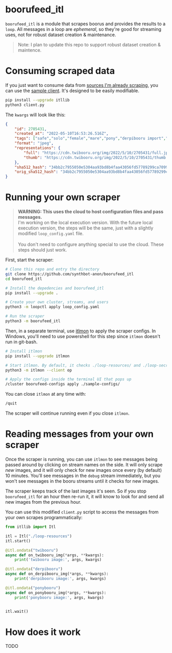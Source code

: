 # boorufeed_itl
`boorufeed_itl` is a module that scrapes boorus and provides the results to a `loop`.
All messages in a loop are *ephemeral*, so they're good for streaming uses, not
for robust dataset creation & maintenance.

>Note: I plan to update this repo to support robust dataset creation & maintence.

# Consuming scraped data
If you just want to consume data from [sources I'm already scraping](https://github.com/synthbot-anon/boorufeed_itl/tree/main/sample-configs), you can use the
[sample client](https://github.com/synthbot-anon/boorufeed_itl/blob/main/sample-client/client.py).
It's designed to be easily modifiable.

```bash
pip install --upgrade itllib
python3 client.py
```

The `kwargs` will look like this:
```json
{
    "id": 2705431,
    "created_at": "2022-05-10T16:53:26.516Z",
    "tags": ["safe","solo","female","mare","pony","derpibooru import","earth pony","flower","color porn","lying down","roseluck","beautiful","rose","artist:ajvl","image","jpeg"],
    "format": "jpeg",
    "representations": {
        "full": "https://cdn.twibooru.org/img/2022/5/10/2705431/full.jpeg",
        "thumb": "https://cdn.twibooru.org/img/2022/5/10/2705431/thumb.webp"
    },
    "sha512_hash": "34bb2c7955050e5304aa93bd8b4faa43056fd57789299ca7099941433e65daedc4bd06f27fc02c87d15d405bd8a9741bce710ed5abf705b2be337a10b5f7d56c",
    "orig_sha512_hash": "34bb2c7955050e5304aa93bd8b4faa43056fd57789299ca7099941433e65daedc4bd06f27fc02c87d15d405bd8a9741bce710ed5abf705b2be337a10b5f7d56c"
}
```

# Running your own scraper
>**WARNING: This uses the cloud to host configuration files and pass messages.** \
I'm working on the local execution version. With the future local execution version, the steps will be the same, just with a slightly modified `loop_config.yaml` file. \
\
You don't need to configure anything special to use the cloud. These steps should just work.

First, start the scraper:
```bash
# Clone this repo and entry the directory
git clone https://github.com/synthbot-anon/boorufeed_itl
cd boorufeed_itl

# Install the depedencies and boorufeed_itl
pip install --upgrade .

# Create your own cluster, streams, and users
python3 -m loopctl apply loop_config.yaml

# Run the scraper
python3 -m boorufeed_itl
```

Then, in a separate terminal, use [itlmon](https://github.com/ThatOneAI/itlmon) to apply the scraper configs. In Windows, you'll need to use powershell
for this step since `itlmon` doesn't run in git-bash.
```bash
# Install itlmon
pip install --upgrade itlmon

# Start itlmon. By default, it checks ./loop-resources/ and ./loop-secrets/ for cluster, stream, and user info. Both folders were created by loopctl above.
python3 -m itlmon --client op

# Apply the configs inside the terminal UI that pops up
/cluster boorufeed-configs apply ./sample-configs/
```

You can close `itlmon` at any time with:
```bash
/quit
```

The scraper will continue running even if you close `itlmon`.

# Reading messages from your own scraper
Once the scraper is running, you can use `itlmon` to see messages being passed around by clicking
on stream names on the side. It will only scrape *new* images, and it will only check for
new images once every (by default) 10 minutes. You'll see messages in the `debug` stream
immediately, but you won't see messages in the booru streams until it checks for new images.

The scraper keeps track of the last images it's seen. So if you stop `boorufeed_itl` for an
hour then re-run it, it will know to look for and send all new images from the previous hour.

You can use this modified `client.py` script to access the messages from your own scrapes programmatically:
```python
from itllib import Itl

itl = Itl("./loop-resources")
itl.start()

@itl.ondata("twibooru")
async def on_twibooru_img(*args, **kwargs):
	print('twibooru image:', args, kwargs)

@itl.ondata("derpibooru")
async def on_derpibooru_img(*args, **kwargs):
	print('derpibooru image:', args, kwargs)

@itl.ondata("ponybooru")
async def on_ponybooru_img(*args, **kwargs):
	print('ponybooru image:', args, kwargs)


itl.wait()
```

# How does it work
TODO